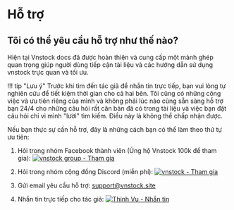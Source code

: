 # Hỗ trợ

## Tôi có thể yêu cầu hỗ trợ như thế nào?

Hiện tại Vnstock docs đã được hoàn thiện và cung cấp một mảnh ghép quan trọng giúp người dùng tiếp cận tài liệu và các hướng dẫn sử dụng vnstock trực quan và tối ưu. 

!!! tip "Lưu ý" 
    Trước khi tìm đến tác giả để nhắn tin trực tiếp, bạn vui lòng tự nghiên cứu để tiết kiệm thời gian cho cả hai bên. Tôi cũng có những công việc và ưu tiên riêng của mình và không phải lúc nào cũng sẵn sàng hỗ trợ bạn 24/4 cho những câu hỏi rất căn bản đã có trong tài liệu và việc bạn đặt câu hỏi chỉ vì mình "lười" tìm kiếm. Điều này là không thể chấp nhận được.

Nếu bạn thực sự cần hỗ trợ, đây là những cách bạn có thể làm theo thứ tự ưu tiên:

1. Hỏi trong nhóm Facebook thành viên (Ủng hộ Vnstock 100k để tham gia): [![vnstock group - Tham gia](https://img.shields.io/badge/vnstock_group-Tham_gia-4CAF50?style=for-the-badge&logo=facebook)](https://www.facebook.com/groups/vnstock)

2. Hỏi trong nhóm cộng đồng Discord (miễn phí): [![vnstock - Tham gia](https://img.shields.io/badge/vnstock-Tham_gia-5865F2?style=for-the-badge&logo=Discord)](https://discord.gg/ruugCSWVCJ)

3. Gửi email yêu cầu hỗ trợ: support@vnstock.site

4. Nhắn tin trực tiếp cho tác giả: [![Thinh Vu - Nhắn tin](https://img.shields.io/badge/Thinh_Vu-Nhắn_tin-F74F8A?style=for-the-badge&logo=messenger&logoColor=F74F8A)](https://www.messenger.com/t/mr.thinh.ueh)
